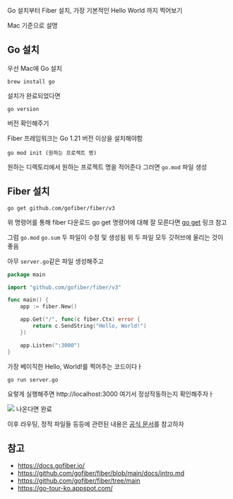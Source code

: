 
Go 설치부터 Fiber 설치, 가장 기본적인 Hello World 까지 찍어보기

Mac 기준으로 설명

## Go 설치
우선 Mac에 Go 설치

```shell
brew install go
```

설치가 완료되었다면
```shell
go version
```
버전 확인해주기

Fiber 프레임워크는 Go 1.21 버전 이상을 설치해야함


```shell
go mod init (원하는 프로젝트 명)
```
원하는 디렉토리에서  원하는 프로젝트 명을 적어준다
그러면 `go.mod` 파일 생성

## Fiber 설치

```shell
go get github.com/gofiber/fiber/v3
```
위 명령어를 통해 fiber 다운로드
go get 명령어에 대해 잘 모른다면 [go get](https://pkg.go.dev/cmd/go#hdr-Add_dependencies_to_current_module_and_install_them) 링크 참고

그럼  `go.mod` `go.sum` 두 파일이 수정 및 생성됨
위 두 파일 모두 깃허브에 올리는 것이 좋음

아무 `server.go`같은 파일 생성해주고

```go
package main

import "github.com/gofiber/fiber/v3"

func main() {
	app := fiber.New()

	app.Get("/", func(c fiber.Ctx) error {
		return c.SendString("Hello, World!")
	})

	app.Listen(":3000")
}
```

가장 베이직한 Hello, World!를 찍어주는 코드이다ㅏ

```shell
go run server.go
```

요렇게 실행해주면 http://localhost:3000 여기서 정상작동하는지 확인해주자ㅏ

![](https://i.imgur.com/jfaBXsv.png)
나온다면 완료

이후 라우팅, 정적 파일들 등등에 관련된 내용은
[공식 문서](https://docs.gofiber.io/)를 참고하자

## 참고
- https://docs.gofiber.io/
- https://github.com/gofiber/fiber/blob/main/docs/intro.md
- https://github.com/gofiber/fiber/tree/main
- https://go-tour-ko.appspot.com/